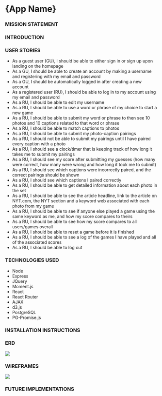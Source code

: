 # {App Name} #

### MISSION STATEMENT ###

### INTRODUCTION ###

### USER STORIES ###
* As a guest user (GU), I should be able to either sign in or sign up upon landing on the homepage
* As a GU, I should be able to create an account by making a username and registering with my email and password
* As a GU, I should be automatically logged in after creating a new account
* As a registered user (RU), I should be able to log in to my account using my email and password
* As a RU, I should be able to edit my username
* As a RU, I should be able to use a word or phrase of my choice to start a new game
* As a RU, I should be able to submit my word or phrase to then see 10 photos and 10 captions related to that word or phrase
* As a RU, I should be able to match captions to photos
* As a RU, I should be able to submit my photo-caption pairings
* As a RU, I should not be able to submit my pairings until I have paired every caption with a photo
* As a RU, I should see a clock/timer that is keeping track of how long it takes me to submit my pairings
* As a RU, I should see my score after submitting my guesses (how many were correct, how many were wrong and how long it took me to submit)
* As a RU, I should see which captions were incorrectly paired, and the correct pairings should be shown
* As a RU, I should see which captions I paired correctly
* As a RU, I should be able to get detailed information about each photo in the set
* As a RU, I should be able to see the article headline, link to the article on NYT.com, the NYT section and a keyword web associated with each photo from my game
* As a RU, I should be able to see if anyone else played a game using the same keyword as me, and how my score compares to theirs
* As a RU, I should be able to see how my score compares to all users/games overall
* As a RU, I should be able to reset a game before it is finished
* As a RU, I should be able to see a log of the games I have played and all of the associated scores
* As a RU, I should be able to log out

### TECHNOLOGIES USED ###
* Node
* Express
* JQuery
* Moment.js
* React
* React Router
* AJAX
* d3.js
* PostgreSQL
* PG-Promise.js

### INSTALLATION INSTRUCTIONS ###

### ERD ###
![](./nytphoto.png)

### WIREFRAMES ###
![](./wireframes.png)

### FUTURE IMPLEMENTATIONS ###
